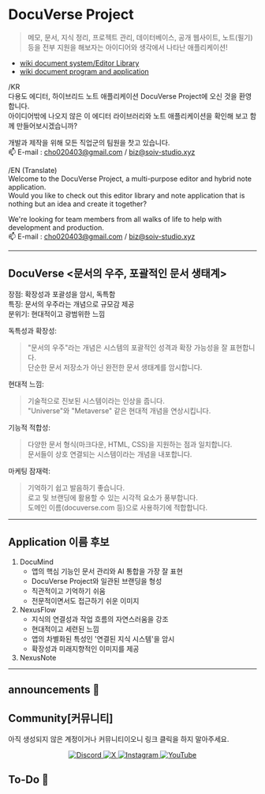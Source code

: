 # DocuVerse Project
> 메모, 문서, 지식 정리, 프로젝트 관리, 데이터베이스, 공개 웹사이트, 노트(필기) 등을 전부 지원을 해보자는 아이디어와 생각에서 나타난 애플리케이션!
- [wiki document system/Editor Library](Development_Docs\Editor_Library)
- [wiki document program and application](wiki-document-application.md)

/KR<br>
다용도 에디터, 하이브리드 노트 애플리케이션 DocuVerse Project에 오신 것을 환영합니다.<br>
아이디어밖에 나오지 않은 이 에디터 라이브러리와 노트 애플리케이션을 확인해 보고 함께 만들어보시겠습니까?

개발과 제작을 위해 모든 직업군의 팀원을 찻고 있습니다.<br>
📫 E-mail : cho020403@gmail.com / biz@soiv-studio.xyz

/EN (Translate)<br>
Welcome to the DocuVerse Project, a multi-purpose editor and hybrid note application.<br>
Would you like to check out this editor library and note application that is nothing but an idea and create it together?

We're looking for team members from all walks of life to help with development and production.<br>
📫 E-mail : cho020403@gmail.com / biz@soiv-studio.xyz

---

## DocuVerse <문서의 우주, 포괄적인 문서 생태계>
장점: 확장성과 포괄성을 암시, 독특함<br>
특징: 문서의 우주라는 개념으로 규모감 제공<br>
분위기: 현대적이고 광범위한 느낌<br>

독특성과 확장성:
> "문서의 우주"라는 개념은 시스템의 포괄적인 성격과 확장 가능성을 잘 표현합니다.<br>
단순한 문서 저장소가 아닌 완전한 문서 생태계를 암시합니다.

현대적 느낌:
> 기술적으로 진보된 시스템이라는 인상을 줍니다.<br>
"Universe"와 "Metaverse" 같은 현대적 개념을 연상시킵니다.

기능적 적합성:
> 다양한 문서 형식(마크다운, HTML, CSS)을 지원하는 점과 일치합니다.<br>
문서들이 상호 연결되는 시스템이라는 개념을 내포합니다.

마케팅 잠재력:
> 기억하기 쉽고 발음하기 좋습니다.<br>
로고 및 브랜딩에 활용할 수 있는 시각적 요소가 풍부합니다.<br>
도메인 이름(docuverse.com 등)으로 사용하기에 적합합니다.

---

## Application 이름 후보
1. DocuMind
    - 앱의 핵심 기능인 문서 관리와 AI 통합을 가장 잘 표현
    - DocuVerse Project와 일관된 브랜딩을 형성
    - 직관적이고 기억하기 쉬움
    - 전문적이면서도 접근하기 쉬운 이미지
2. NexusFlow
    - 지식의 연결성과 작업 흐름의 자연스러움을 강조
    - 현대적이고 세련된 느낌
    - 앱의 차별화된 특성인 '연결된 지식 시스템'을 암시
    - 확장성과 미래지향적인 이미지를 제공
3. NexusNote

---

## announcements 📢

## Community[커뮤니티]

아직 생성되지 않은 계정이거나 커뮤니티이오니 링크 클릭을 하지 말아주세요.

<div align="center">
  <a href="https://discord.gg/docuverse">
    <img src="https://img.shields.io/badge/Discord-%235865F2.svg?style=for-the-badge&logo=discord&logoColor=white" alt="Discord">
  </a>
  <a href="https://x.com/DocuVerseApp">
    <img src="https://img.shields.io/badge/X-%23000000.svg?style=for-the-badge&logo=X&logoColor=white" alt="X">
  </a>
  <a href="https://instagram.com/DocuVerseOfficial">
    <img src="https://img.shields.io/badge/Instagram-%23E4405F.svg?style=for-the-badge&logo=Instagram&logoColor=white" alt="Instagram">
  </a>
  <a href="https://youtube.com/c/DocuVerse">
    <img src="https://img.shields.io/badge/YouTube-%23FF0000.svg?style=for-the-badge&logo=YouTube&logoColor=white" alt="YouTube">
  </a>
</div>

## To-Do 📝